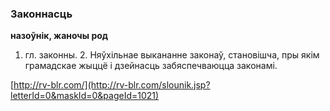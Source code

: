 ### Законнасць
**назоўнік, жаночы род**

1. гл. законны. 2. Няўхільнае выкананне законаў, становішча, пры якім грамадскае жыццё і дзейнасць забяспечваюцца законамі.

<a rel="author">[http://rv-blr.com/](http://rv-blr.com/slounik.jsp?letterId=0&maskId=0&pageId=1021)</a>
